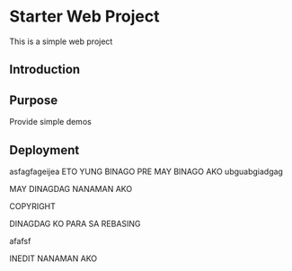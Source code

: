 # Starter Web Project

This is a simple web project

## Introduction

## Purpose

Provide simple demos

## Deployment

asfagfageijea
ETO YUNG BINAGO PRE
MAY BINAGO AKO
ubguabgiadgag


MAY DINAGDAG NANAMAN AKO


COPYRIGHT

DINAGDAG KO PARA SA REBASING

afafsf

INEDIT NANAMAN AKO